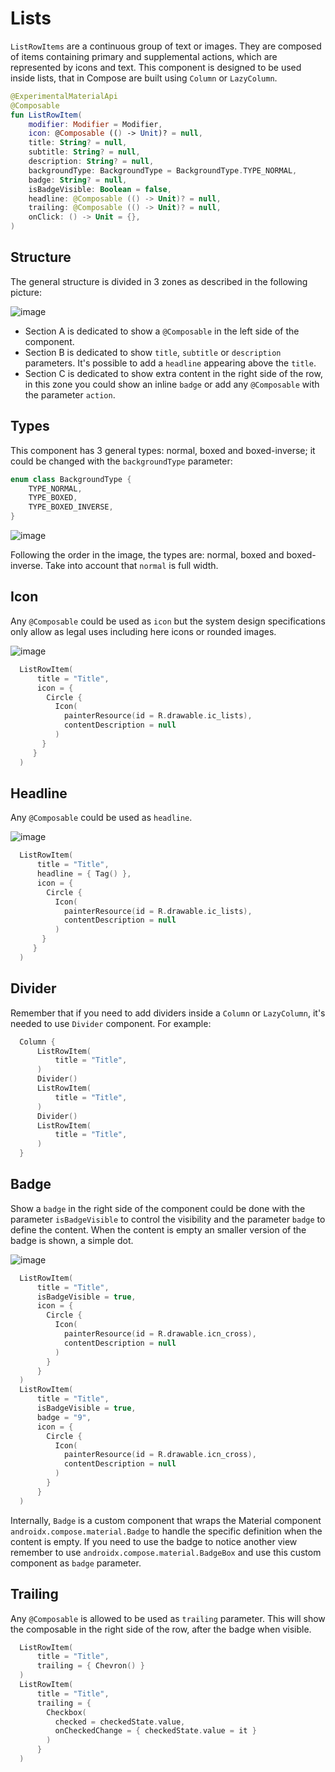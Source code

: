# Lists  
`ListRowItems` are a continuous group of text or images. They are composed of items containing primary and supplemental actions, which are represented by icons and text.
This component is designed to be used inside lists, that in Compose are built using `Column` or `LazyColumn`.

```kotlin
@ExperimentalMaterialApi  
@Composable  
fun ListRowItem(
    modifier: Modifier = Modifier,
    icon: @Composable (() -> Unit)? = null,
    title: String? = null,
    subtitle: String? = null,
    description: String? = null,
    backgroundType: BackgroundType = BackgroundType.TYPE_NORMAL,
    badge: String? = null,  
    isBadgeVisible: Boolean = false,  
    headline: @Composable (() -> Unit)? = null,  
    trailing: @Composable (() -> Unit)? = null,  
    onClick: () -> Unit = {},
)
```
## Structure
The general structure is divided in 3 zones as described in the following picture:

![image](https://user-images.githubusercontent.com/944814/143044758-3443c06b-e25a-4658-88ba-5201b87790d1.png)

- Section A is dedicated to show a `@Composable` in the left side of the component.
- Section B is dedicated to show `title`, `subtitle` or `description` parameters. It's possible to add a `headline` appearing above the `title`.
- Section C is dedicated to show extra content in the right side of the row, in this zone you could show an inline `badge` or add any `@Composable` with the parameter `action`.

## Types
This component has 3 general types: normal, boxed and boxed-inverse; it could be changed with the `backgroundType` parameter:
```kotlin
enum class BackgroundType {  
    TYPE_NORMAL,  
    TYPE_BOXED,  
    TYPE_BOXED_INVERSE,  
}
```
![image](https://user-images.githubusercontent.com/944814/143042336-6d013705-5176-466f-8e95-31358958fdfd.png)

Following the order in the image, the types are: normal, boxed and boxed-inverse. Take into account that `normal` is full width.

## Icon
Any `@Composable` could be used as `icon` but the system design specifications only allow as legal uses including here icons or rounded images.

![image](https://user-images.githubusercontent.com/944814/143047368-3494885c-6324-4b4b-bcc0-4177525208bf.png)


```kotlin
  ListRowItem(
      title = "Title",
      icon = {
        Circle {
          Icon(
            painterResource(id = R.drawable.ic_lists),
            contentDescription = null
          )
       }
     }
  )
```
## Headline
Any `@Composable` could be used as `headline`.

![image](https://user-images.githubusercontent.com/944814/143047154-444ec1a0-165c-4a8a-a9f6-41570f6d8104.png)

```kotlin
  ListRowItem(
      title = "Title",
      headline = { Tag() },
      icon = {
        Circle {
          Icon(
            painterResource(id = R.drawable.ic_lists),
            contentDescription = null
          )
       }
     }
  )
```

## Divider
Remember that if you need to add dividers inside a `Column` or `LazyColumn`, it's needed to use `Divider` component. For example:
```kotlin
  Column {
      ListRowItem(
          title = "Title",
      )
      Divider()
      ListRowItem(
          title = "Title",
      )
      Divider()
      ListRowItem(
          title = "Title",
      )
  }
```

## Badge
Show a `badge` in the right side of the component could be done with the parameter `isBadgeVisible` to control the visibility and the parameter `badge` to define the content. When the content is empty an smaller version of the badge is shown, a simple dot.

![image](https://user-images.githubusercontent.com/944814/143047865-998d2c6a-07d6-4ace-9f30-5f611352df6d.png)

```kotlin
  ListRowItem(
      title = "Title",
      isBadgeVisible = true,
      icon = {
        Circle {
          Icon(
            painterResource(id = R.drawable.icn_cross),
            contentDescription = null
          )
        }
      }
  )
  ListRowItem(
      title = "Title",
      isBadgeVisible = true,
      badge = "9",
      icon = {
        Circle {
          Icon(
            painterResource(id = R.drawable.icn_cross),
            contentDescription = null
          )
        }
      }
  )
```
Internally, `Badge` is a custom component that wraps the Material component `androidx.compose.material.Badge` to handle the specific definition when the content is empty. If you need to use the badge to notice another view remember to use `androidx.compose.material.BadgeBox` and use this custom component as `badge` parameter.

## Trailing
Any `@Composable` is allowed to be used as `trailing` parameter. This will show the composable in the right side of the row, after the badge when visible.

```kotlin
  ListRowItem(
      title = "Title",
      trailing = { Chevron() }
  )
  ListRowItem(
      title = "Title",
      trailing = {
        Checkbox(
          checked = checkedState.value,
          onCheckedChange = { checkedState.value = it }
        )
      }
  )
```
